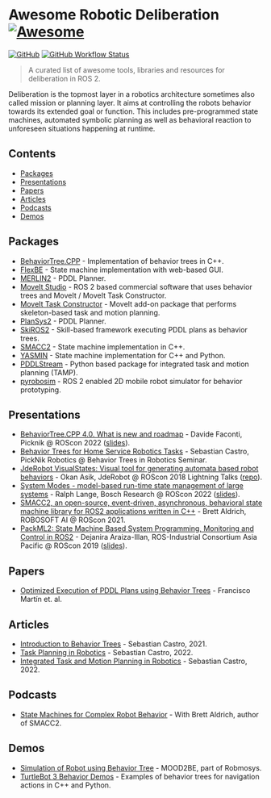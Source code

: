 <!--lint disable awesome-git-repo-age-->
<!--TODO: remove after 10 June 2023-->

# Awesome Robotic Deliberation [![Awesome](https://awesome.re/badge-flat.svg)](https://awesome.re) 
[![GitHub](https://img.shields.io/github/license/ros-wg-delib/awesome-ros-deliberation?style=flat-square)](LICENSE) [![GitHub Workflow Status](https://img.shields.io/github/actions/workflow/status/ros-wg-delib/awesome-ros-deliberation/awesome-lint.yml?style=flat-square)](https://github.com/ros-wg-delib/awesome-ros-deliberation/actions)
> A curated list of awesome tools, libraries and resources for deliberation in ROS 2.

Deliberation is the topmost layer in a robotics architecture sometimes also called mission or planning layer.
It aims at controlling the robots behavior towards its extended goal or function.
This includes pre-programmed state machines, automated symbolic planning as well as behavioral reaction to unforeseen situations happening at runtime.

## Contents
- [Packages](#packages)
- [Presentations](#presentations)
- [Papers](#papers)
- [Articles](#articles)
- [Podcasts](#podcasts)
- [Demos](#demos)

## Packages
- [BehaviorTree.CPP](https://github.com/BehaviorTree/BehaviorTree.ROS) - Implementation of behavior trees in C++.
- [FlexBE](https://github.com/FlexBE/flexbe_behavior_engine) - State machine implementation with web-based GUI.
- [MERLIN2](https://github.com/MERLIN2-ARCH/merlin2) - PDDL Planner.
- [MoveIt Studio](https://picknik.ai/studio/) - ROS 2 based commercial software that uses behavior trees and MoveIt / MoveIt Task Constructor.
- [MoveIt Task Constructor](https://github.com/ros-planning/moveit_task_constructor) - MoveIt add-on package that performs skeleton-based task and motion planning.
- [PlanSys2](https://github.com/PlanSys2/ros2_planning_system) - PDDL Planner.
- [SkiROS2](https://github.com/RVMI/skiros2) - Skill-based framework executing PDDL plans as behavior trees.
- [SMACC2](https://github.com/robosoft-ai/SMACC2) - State machine implementation in C++.
- [YASMIN](https://github.com/uleroboticsgroup/yasmin) - State machine implementation for C++ and Python.
- [PDDLStream](https://github.com/caelan/pddlstream) - Python based package for integrated task and motion planning (TAMP).
- [pyrobosim](https://github.com/sea-bass/pyrobosim) - ROS 2 enabled 2D mobile robot simulator for behavior prototyping.

## Presentations
- [BehaviorTree.CPP 4.0. What is new and roadmap](https://vimeo.com/767160437) - Davide Faconti, Picknik @ ROScon 2022 ([slides](http://download.ros.org/downloads/roscon/2022/BehaviorTree.CPP%204.0.%20What%20is%20new%20and%20roadmap.pdf)).
- [Behavior Trees for Home Service Robotics Tasks](https://www.youtube.com/watch?v=xbvMnpwXNPk) - Sebastian Castro, PickNik Robotics @ Behavior Trees in Robotics Seminar.
- [JdeRobot VisualStates: Visual tool for generating automata based robot behaviors](https://vimeo.com/293530044) - Okan Asik, JdeRobot @ ROScon 2018 Lightning Talks ([repo](https://github.com/JdeRobot/VisualStates)).
- [System Modes - model-based run-time state management of large systems](https://vimeo.com/767165876) - Ralph Lange, Bosch Research @ ROScon 2022 ([slides](http://download.ros.org/downloads/roscon/2022/System%20Modes%20-%20model-based%20run-time%20state%20management%20of%20large%20systems.pdf)).
- [SMACC2, an open-source, event-driven, asynchronous, behavioral state machine library for ROS2 applications written in C++](https://vimeo.com/649655394/f9b25be7f9) - Brett Aldrich, ROBOSOFT AI @ ROScon 2021.
- [PackML2: State Machine Based System Programming, Monitoring and Control in ROS2](https://vimeo.com/378683073) - Dejanira Araiza-Illan, ROS-Industrial Consortium Asia Pacific @ ROScon 2019 ([slides](https://roscon.ros.org/2019/talks/roscon2019_packml2.pdf)).

## Papers
- [Optimized Execution of PDDL Plans using Behavior Trees](https://arxiv.org/abs/2101.01964?s=08) - Francisco Martín et. al. 

## Articles
- [Introduction to Behavior Trees](https://roboticseabass.com/2021/05/08/introduction-to-behavior-trees/) - Sebastian Castro, 2021.
- [Task Planning in Robotics](https://roboticseabass.com/2022/07/19/task-planning-in-robotics/) - Sebastian Castro, 2022.
- [Integrated Task and Motion Planning in Robotics](https://roboticseabass.com/2022/07/30/integrated-task-and-motion-planning-in-robotics/) - Sebastian Castro, 2022.

## Podcasts
- [State Machines for Complex Robot Behavior](https://www.sensethinkact.com/episodes/10-brett-aldrich) - With Brett Aldrich, author of SMACC2.

## Demos
- [Simulation of Robot using Behavior Tree](https://www.youtube.com/watch?v=a0ve2CH245Y) - MOOD2BE, part of Robmosys.
- [TurtleBot 3 Behavior Demos](https://github.com/sea-bass/turtlebot3_behavior_demos) - Examples of behavior trees for navigation actions in C++ and Python.
